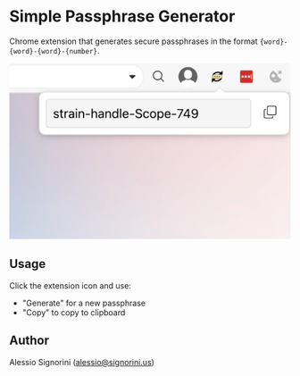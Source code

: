 # Simple Passphrase Generator

Chrome extension that generates secure passphrases in the format `{word}-{word}-{word}-{number}`.

![Screenshot](screenshot.png)

## Usage

Click the extension icon and use:
- "Generate" for a new passphrase
- "Copy" to copy to clipboard

## Author

Alessio Signorini (alessio@signorini.us)
